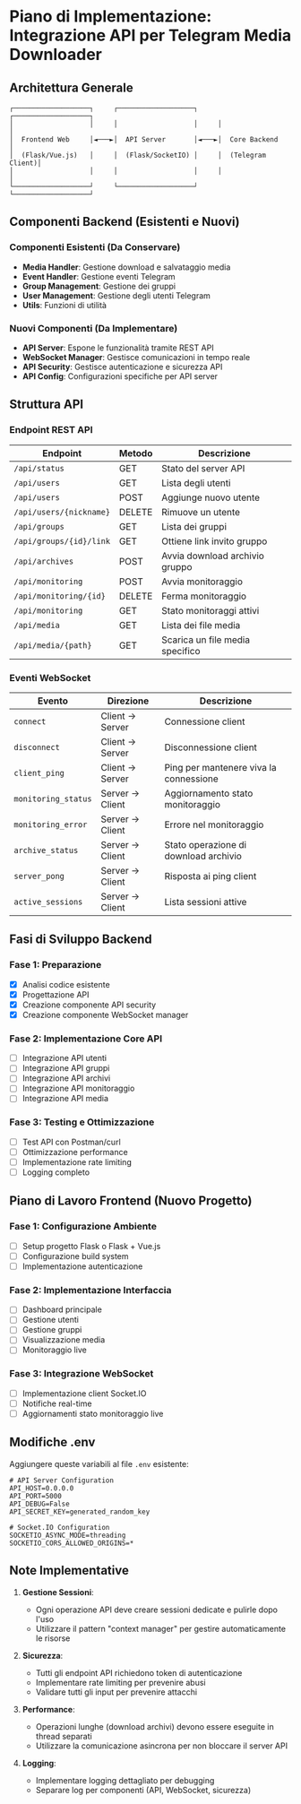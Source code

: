 # Piano di Implementazione: Integrazione API per Telegram Media Downloader

## Architettura Generale

```
┌───────────────────┐     ┌───────────────────┐     ┌───────────────────┐
│                   │     │                   │     │                   │
│  Frontend Web     │◄───►│  API Server       │◄───►│  Core Backend     │
│  (Flask/Vue.js)   │     │  (Flask/SocketIO) │     │  (Telegram Client)│
│                   │     │                   │     │                   │
└───────────────────┘     └───────────────────┘     └───────────────────┘
```

## Componenti Backend (Esistenti e Nuovi)

### Componenti Esistenti (Da Conservare)
- **Media Handler**: Gestione download e salvataggio media
- **Event Handler**: Gestione eventi Telegram
- **Group Management**: Gestione dei gruppi
- **User Management**: Gestione degli utenti Telegram
- **Utils**: Funzioni di utilità

### Nuovi Componenti (Da Implementare)
- **API Server**: Espone le funzionalità tramite REST API
- **WebSocket Manager**: Gestisce comunicazioni in tempo reale
- **API Security**: Gestisce autenticazione e sicurezza API
- **API Config**: Configurazioni specifiche per API server

## Struttura API

### Endpoint REST API

| Endpoint                     | Metodo | Descrizione                               |
|------------------------------|--------|-------------------------------------------|
| `/api/status`                | GET    | Stato del server API                      |
| `/api/users`                 | GET    | Lista degli utenti                        |
| `/api/users`                 | POST   | Aggiunge nuovo utente                     |
| `/api/users/{nickname}`      | DELETE | Rimuove un utente                         |
| `/api/groups`                | GET    | Lista dei gruppi                          |
| `/api/groups/{id}/link`      | GET    | Ottiene link invito gruppo                |
| `/api/archives`              | POST   | Avvia download archivio gruppo            |
| `/api/monitoring`            | POST   | Avvia monitoraggio                        |
| `/api/monitoring/{id}`       | DELETE | Ferma monitoraggio                        |
| `/api/monitoring`            | GET    | Stato monitoraggi attivi                  |
| `/api/media`                 | GET    | Lista dei file media                      |
| `/api/media/{path}`          | GET    | Scarica un file media specifico           |

### Eventi WebSocket

| Evento                 | Direzione      | Descrizione                                    |
|------------------------|----------------|------------------------------------------------|
| `connect`              | Client → Server | Connessione client                             |
| `disconnect`           | Client → Server | Disconnessione client                          |
| `client_ping`          | Client → Server | Ping per mantenere viva la connessione         |
| `monitoring_status`    | Server → Client | Aggiornamento stato monitoraggio               |
| `monitoring_error`     | Server → Client | Errore nel monitoraggio                        |
| `archive_status`       | Server → Client | Stato operazione di download archivio          |
| `server_pong`          | Server → Client | Risposta ai ping client                        |
| `active_sessions`      | Server → Client | Lista sessioni attive                          |

## Fasi di Sviluppo Backend

### Fase 1: Preparazione
- [x] Analisi codice esistente
- [x] Progettazione API
- [x] Creazione componente API security
- [x] Creazione componente WebSocket manager

### Fase 2: Implementazione Core API
- [ ] Integrazione API utenti
- [ ] Integrazione API gruppi
- [ ] Integrazione API archivi
- [ ] Integrazione API monitoraggio
- [ ] Integrazione API media

### Fase 3: Testing e Ottimizzazione
- [ ] Test API con Postman/curl
- [ ] Ottimizzazione performance
- [ ] Implementazione rate limiting
- [ ] Logging completo

## Piano di Lavoro Frontend (Nuovo Progetto)

### Fase 1: Configurazione Ambiente
- [ ] Setup progetto Flask o Flask + Vue.js
- [ ] Configurazione build system
- [ ] Implementazione autenticazione

### Fase 2: Implementazione Interfaccia
- [ ] Dashboard principale
- [ ] Gestione utenti
- [ ] Gestione gruppi
- [ ] Visualizzazione media
- [ ] Monitoraggio live

### Fase 3: Integrazione WebSocket
- [ ] Implementazione client Socket.IO
- [ ] Notifiche real-time
- [ ] Aggiornamenti stato monitoraggio live

## Modifiche .env

Aggiungere queste variabili al file `.env` esistente:

```
# API Server Configuration
API_HOST=0.0.0.0
API_PORT=5000
API_DEBUG=False
API_SECRET_KEY=generated_random_key

# Socket.IO Configuration
SOCKETIO_ASYNC_MODE=threading
SOCKETIO_CORS_ALLOWED_ORIGINS=*
```

## Note Implementative

1. **Gestione Sessioni**:
   - Ogni operazione API deve creare sessioni dedicate e pulirle dopo l'uso
   - Utilizzare il pattern "context manager" per gestire automaticamente le risorse

2. **Sicurezza**:
   - Tutti gli endpoint API richiedono token di autenticazione
   - Implementare rate limiting per prevenire abusi
   - Validare tutti gli input per prevenire attacchi

3. **Performance**:
   - Operazioni lunghe (download archivi) devono essere eseguite in thread separati
   - Utilizzare la comunicazione asincrona per non bloccare il server API

4. **Logging**:
   - Implementare logging dettagliato per debugging
   - Separare log per componenti (API, WebSocket, sicurezza)
